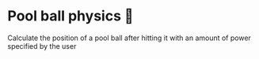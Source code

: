 # Pool ball physics 🎱

Calculate the position of a pool ball after hitting it with an amount of power specified by the user
